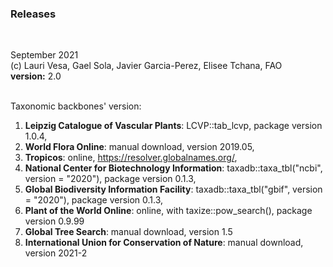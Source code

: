 ### Releases
<br>
<p style=" font-size:14px; text-align:justify;">
September 2021&nbsp;&nbsp;
<br>
(c) Lauri Vesa, Gael Sola, Javier Garcia-Perez, Elisee Tchana, FAO
<br>
<b>version:</b> 2.0

<br>
<br>

Taxonomic backbones' version:

1. <b>Leipzig Catalogue of Vascular Plants</b>: LCVP::tab_lcvp, package version 1.0.4,
1. <b>World Flora Online</b>: manual download, version 2019.05,
1. <b>Tropicos</b>: online, https://resolver.globalnames.org/,
1. <b>National Center for Biotechnology Information</b>: taxadb::taxa_tbl("ncbi", version = "2020"), package version 0.1.3,
1. <b>Global Biodiversity Information Facility</b>: taxadb::taxa_tbl("gbif", version = "2020"), package version 0.1.3,
1. <b>Plant of the World Online</b>: online, with taxize::pow_search(), package version 0.9.99
1. <b>Global Tree Search</b>: manual download, version 1.5
1. <b>International Union for Conservation of Nature</b>: manual download, version 2021-2
